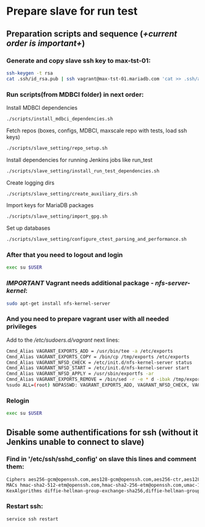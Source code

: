 # Prepare slave for run test

## Preparation scripts and sequence (*+current order is important+*)

### Generate and copy slave ssh key to max-tst-01:
```bash
ssh-keygen -t rsa
cat .ssh/id_rsa.pub | ssh vagrant@max-tst-01.mariadb.com 'cat >> .ssh/authorized_keys' # will ask for vagrant password
```


### Run scripts(from MDBCI folder) in next order:
Install MDBCI dependencies
```bash
./scripts/install_mdbci_dependencies.sh
```
Fetch repos (boxes, configs, MDBCI, maxscale repo with tests, load ssh keys)
```bash
./scripts/slave_setting/repo_setup.sh
```
Install dependencies for running Jenkins jobs like run_test
```bash
./scripts/slave_setting/install_run_test_dependencies.sh
```
Create logging dirs
```bash
./scripts/slave_setting/create_auxiliary_dirs.sh
```
Import keys for MariaDB packages
```bash
./scripts/slave_setting/import_gpg.sh
```
Set up databases
```bash
./scripts/slave_setting/configure_ctest_parsing_and_performance.sh
```

### After that you need to logout and login
```bash
exec su $USER
```

### *IMPORTANT* Vagrant needs additional package - *nfs-server-kernel*:
```bash
sudo apt-get install nfs-kernel-server
```

### And you need to prepare vagrant user with all needed privileges
Add to the */etc/sudoers.d/vagrant* next lines:
```bash
Cmnd_Alias VAGRANT_EXPORTS_ADD = /usr/bin/tee -a /etc/exports
Cmnd_Alias VAGRANT_EXPORTS_COPY = /bin/cp /tmp/exports /etc/exports
Cmnd_Alias VAGRANT_NFSD_CHECK = /etc/init.d/nfs-kernel-server status
Cmnd_Alias VAGRANT_NFSD_START = /etc/init.d/nfs-kernel-server start
Cmnd_Alias VAGRANT_NFSD_APPLY = /usr/sbin/exportfs -ar
Cmnd_Alias VAGRANT_EXPORTS_REMOVE = /bin/sed -r -e * d -ibak /tmp/exports
%sudo ALL=(root) NOPASSWD: VAGRANT_EXPORTS_ADD, VAGRANT_NFSD_CHECK, VAGRANT_NFSD_START, VAGRANT_NFSD_APPLY, VAGRANT_EXPORTS_REMOVE, VAGRANT_EXPORTS_COPY
```

### Relogin
```bash
exec su $USER
```

## Disable some authentifications for ssh (without it Jenkins unable to connect to slave)

### Find in '/etc/ssh/sshd_config' on slave this lines and comment them:
```bash
Ciphers aes256-gcm@openssh.com,aes128-gcm@openssh.com,aes256-ctr,aes128-ctr
MACs hmac-sha2-512-etm@openssh.com,hmac-sha2-256-etm@openssh.com,umac-128-etm@openssh.com,hmac-sha2-512,hmac-sha2-256,hmac-ripemd160
KexAlgorithms diffie-hellman-group-exchange-sha256,diffie-hellman-group14-sha1,diffie-hellman-group-exchange-sha1
```

### Restart ssh:
```bash
service ssh restart
```
